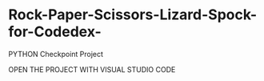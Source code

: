 # Rock-Paper-Scissors-Lizard-Spock-for-Codedex-
PYTHON Checkpoint Project

OPEN THE PROJECT WITH VISUAL STUDIO CODE
